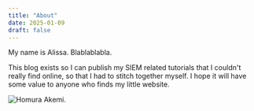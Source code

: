 ```yaml
---
title: "About"
date: 2025-01-09
draft: false
---
```


My name is Alissa. Blablablabla.

This blog exists so I can publish my SIEM related tutorials that I couldn't really find online, so that I had to stitch together myself. I hope it will have some value to anyone who finds my little website.

![Homura Akemi.](http://lh6.ggpht.com/-sEZvFEK-Deg/UG2Y8PGsoYI/AAAAAAACHBI/i1o56jy0IEQ/w700/madoka_magica_617.png)
